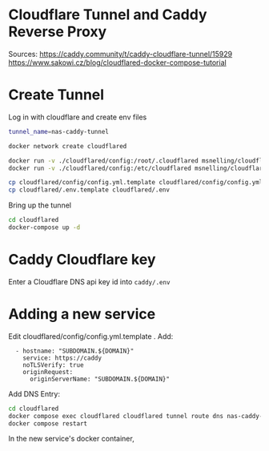 # Cloudflare Tunnel and Caddy Reverse Proxy

Sources:
https://caddy.community/t/caddy-cloudflare-tunnel/15929
https://www.sakowi.cz/blog/cloudflared-docker-compose-tutorial


# Create Tunnel


Log in with cloudflare and create env files
```bash
tunnel_name=nas-caddy-tunnel

docker network create cloudflared

docker run -v ./cloudflared/config:/root/.cloudflared msnelling/cloudflared cloudflared tunnel login
docker run -v ./cloudflared/config:/etc/cloudflared msnelling/cloudflared cloudflared tunnel create $tunnel_name

cp cloudflared/config/config.yml.template cloudflared/config/config.yml
cp cloudflared/.env.template cloudflared/.env
```

Bring up the tunnel
```bash
cd cloudflared
docker-compose up -d
```

# Caddy Cloudflare key
Enter a Cloudflare DNS api key id into ```caddy/.env```


# Adding a new service
Edit cloudflared/config/config.yml.template . Add:
```
  - hostname: "SUBDOMAIN.${DOMAIN}"
    service: https://caddy
    noTLSVerify: true
    originRequest:
      originServerName: "SUBDOMAIN.${DOMAIN}"
```

Add DNS Entry:
```bash
cd cloudflared
docker compose exec cloudflared cloudflared tunnel route dns nas-caddy-tunnel SUBDOMAIN.tomekwaller.com
docker compose restart
```

In the new service's docker container, 
